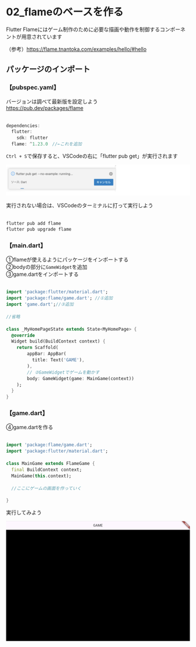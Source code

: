 # **02_flameのベースを作る**

Flutter Flameにはゲーム制作のために必要な描画や動作を制御するコンポーネントが用意されています

（参考）https://flame.tnantoka.com/examples/hello/#hello

## **パッケージのインポート**

### **【pubspec.yaml】**

バージョンは調べて最新版を設定しよう  
https://pub.dev/packages/flame

```dart

dependencies:
  flutter:
    sdk: flutter
  flame: ^1.23.0　//←これを追加

```

`Ctrl + S`で保存すると、VSCodeの右に「flutter pub get」が実行されます  

![base](img/02_flame1-1.png)

実行されない場合は、VSCodeのターミナルに打って実行しよう

```dart

flutter pub add flame
flutter pub upgrade flame

```

### **【main.dart】**

①flameが使えるようにパッケージをインポートする  
②bodyの部分に`GameWidget`を追加  
③game.dartをインポートする

```dart

import 'package:flutter/material.dart';
import 'package:flame/game.dart'; //①追加
import 'game.dart';//③追加

//省略

class _MyHomePageState extends State<MyHomePage> {
  @override
  Widget build(BuildContext context) {
    return Scaffold(
        appBar: AppBar(
          title: Text('GAME'),
        ),
        // ②GameWidgetでゲームを動かす
        body: GameWidget(game: MainGame(context))
    );
  }
}

```

### **【game.dart】**

④game.dartを作る

```dart

import 'package:flame/game.dart';
import 'package:flutter/material.dart';

class MainGame extends FlameGame {
  final BuildContext context;
  MainGame(this.context);
  
  //ここにゲームの画面を作っていく

}


```

実行してみよう

![base](img/02_flame1-2.png)